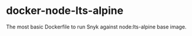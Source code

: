 # docker-node-lts-alpine

The most basic Dockerfile to run Snyk against node:lts-alpine base image.
